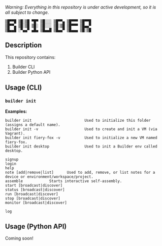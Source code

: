 *Warning: Everything in this repository is under active development, so it is all subject to change.*

```
▒█▀▀█ ▒█░▒█ ▀█▀ ▒█░░░ ▒█▀▀▄ ▒█▀▀▀ ▒█▀▀█ 
▒█▀▀▄ ▒█░▒█ ▒█░ ▒█░░░ ▒█░▒█ ▒█▀▀▀ ▒█▄▄▀ 
▒█▄▄█ ░▀▄▄▀ ▄█▄ ▒█▄▄█ ▒█▄▄▀ ▒█▄▄▄ ▒█░▒█ 
```

## Description

This repository contains:

1. Builder CLI
2. Builder Python API

## Usage (CLI) 

### `builder init`

__Examples:__
```
builder init						Used to initialize this folder (assigns a default name).
builder init -v						Used to create and init a VM (via Vagrant).
builder init fiery-fox -v			Used to initialize a new VM named fiery-fox.
builder init desktop				Used to init a Builder env called desktop.
```
```
signup
login
help
note [add|remove|list]		Used to add, remove, or list notes for a device or environment/workspace/project.
assemble			Starts interactive self-assembly.
start [broadcast|discover]
status [broadcast|discover]
run [broadcast|discover]
stop [broadcast|discover]
monitor [broadcast|discover]

log
```
## Usage (Python API) 

Coming soon!
